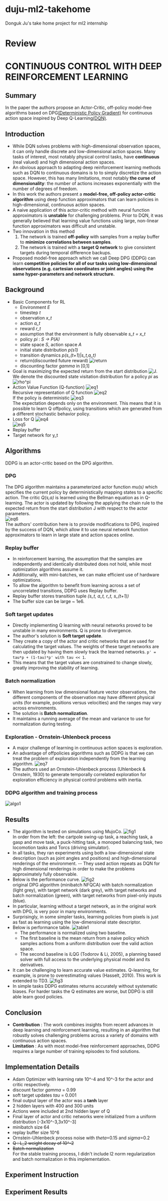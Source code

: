 # duju-ml2-takehome
Donguk Ju's take home project for ml2 internship  


# Review
# CONTINUOUS CONTROL WITH DEEP REINFORCEMENT LEARNING

## Summary
In the paper the authors propose an Actor-Critic, off-policy model-free algorithms based on DPG[(Deterministic Policy Gradient)](http://proceedings.mlr.press/v32/silver14.pdf) for continuous action space inspired by Deep Q-Learning[(DQN)](https://arxiv.org/abs/1312.5602).

## Introduction
- While DQN solves problems with high-dimensional observation spaces, it can only handle discrete and low-dimensional action spaces. Many tasks of interest, most notably physical control tasks, have **continuous** (real valued) and high dimensional action spaces.
- An obvious approach to adapting deep reinforcement learning methods such as DQN to continuous domains is to to simply discretize the action space. However, this has many limitations, most notably **the curse of dimensionality**: the number of actions increases exponentially with the number of degrees of freedom.
- In this work the authors present a **model-free, off-policy actor-critic algorithm** using deep function approximators that can learn policies in high-dimensional, continuous action spaces.
- A naive application of this actor-critic method with neural function approximators is **unstable** for challenging problems. Prior to DQN, it was generally believed that learning value functions using large, non-linear function approximators was difficult and unstable.
- Two innovation in this method
  1. The network is trained **off-policy** with samples from a replay buffer to **minimize correlations between samples**.
  2. The network is trained with a **target Q network** to give consistent targets during temporal difference backups.
- Proposed model-free approach which we call Deep DPG (DDPG) can learn **competitive policies for all of our tasks using low-dimensional observations (e.g. cartesian coordinates or joint angles) using the same hyper-parameters and network structure.**

## Background
- Basic Components for RL
  - Environment _E_
  - timestep _t_
  - observation _x\_t_
  - action _a\_t_
  - reward _r\_t_
  - assumption that the environment is fully observable _s_t = x_t_
  - policy _pi_ : _S -> P(A)_
  - state space _S_, action space _A_
  - initial state distribution _p(s1)_
  - transition dynamics _p(s\_(t+1)|s\_t,a\_t)_
  - return(discounted future reward) ![return]()
  - discounting factor _gamma_ in [0,1]
- Goal is maximizing the expected return from the start distribution ![J](). We denote the discounted state visitation distribution for a policy _pi_ as ![rho^pi]()
- Action Value Function (Q-function) ![eq1]()  
Recursive representation of Q function ![eq2]()  
If the policy is deterministic ![eq3]()  
The expectation depends only on the environment. This means that it is possible to learn Q offpolicy, using transitions which are generated from a different stochastic behavior policy.
- Loss for Q
![eq4]()  
![eq5]()
- Replay buffer
- Target network for y_t

## Algorithms
DDPG is an actor-critic based on the DPG algorithm.  
### DPG
The DPG algorithm maintains a parameterized actor function _mu(s)_ which specifies the current policy by deterministically mapping states to a specific action. The critic _Q(s,a)_ is learned using the Bellman equation as in Q-learning. The actor is updated by following the applying the chain rule to the expected return from the start distribution J with respect to the actor parameters.  
![eq6]()  
The authors' contribution here is to provide modifications to DPG, inspired by the success of DQN, which allow it to use neural network function approximators to learn in large state and action spaces online.  

### Replay buffer
- In reinforcement learning, the assumption that the samples are independently and identically distributed does not hold, while most optimization algorithms assume it.
- Additionally, with mini-batches, we can make efficient use of hardware optimizations.
- To allow the algorithm to benefit from learning across a set of uncorrelated transitions, DDPG uses Replay buffer.
- Replay buffer stores transition tuple _(s\_t, a\_t, r\_t, s\_(t+1))_
- The buffer size can be large ~ 1e6.  


### Soft target updates
- Directly implementing Q learning with neural networks proved to be unstable in many environments. Q is prone to divergence.  
- The author's solution is __Soft target update__.
- They create a copy of the actor and critic networks that are used for calculating the target values. The weights of these target
networks are then updated by having them slowly track the learned networks. `p' = tau*p + (1-tau)*p' with tau << 1`.
- This means that the target values are constrained to change slowly, greatly improving the stability of learning.  

### Batch normalization
- When learning from low dimensional feature vector observations, the different components of the observation may have different physical units (for example, positions versus velocities) and the ranges may vary across environments.
- The solution is __Batch normalization__.
- It maintains a running average of the mean and variance to use for normalization during testing.

### Exploration - Ornstein-Uhlenbeck process
- A major challenge of learning in continuous action spaces is exploration.
- An advantage of offpolicies algorithms such as DDPG is that we can treat the problem of exploration independently from the learning algorithm.
![eq7]()  
- The authors used an Ornstein-Uhlenbeck process (Uhlenbeck & Ornstein, 1930) to generate temporally correlated exploration for exploration efficiency in physical control problems with inertia.

### DDPG algorithm and training process
![algo1]()  

## Results
- The algorithm is tested on simulations using MujoCo.
![fig1]()  
In order from the left: the cartpole swing-up task, a reaching task, a gasp and move task, a puck-hitting task, a monoped balancing task, two locomotion tasks and Torcs (driving simulator).  
- In all tasks, they ran experiments using both a low-dimensional state description (such as joint angles and positions) and high-dimensional renderings of the environment.
  -- They used action repeats as DQN for high dimensional renderings in order to make the problems approximately fully observable.
- Below is the performance curve.
![fig2]()  
original DPG
algorithm (minibatch NFQCA) with batch normalization (light grey), with target network (dark grey), with target networks and batch normalization (green), with target networks from pixel-only inputs (blue).  
- In particular, learning without a target network, as in the original work with DPG, is very poor in many environments.
- Surprisingly, in some simpler tasks, learning policies from pixels is just as fast as learning using the low-dimensional state descriptor.
- Below is performance table.
![table1]()
  - The performance is normalized using two baseline.
  - The first baseline is the mean return from a naive policy which samples actions from a uniform distribution over the valid action space.
  - The second baseline is iLQG (Todorov & Li, 2005), a planning based solver with full access to the underlying physical model and its derivatives.
- It can be challenging to learn accurate value estimates. Q-learning, for example, is prone to overestimating values (Hasselt, 2010). This work is extended to TD3.
![fig3]()
- In simple tasks DDPG estimates returns accurately without systematic biases. For harder tasks the Q estimates are worse, but DDPG is still able learn good policies.



## Conclusion
* __Contribution__ : The work combines insights from recent advances in deep learning and reinforcement learning, resulting in an algorithm that robustly solves challenging problems across a variety of domains with continuous action spaces.
* __Limitation__ : As with most model-free reinforcement approaches, DDPG requires a large number of training episodes to find solutions.

## Implementation Details
- Adam Optimizer with learning rate 10^-4 and 10^-3 for the actor and critic respectively.
- discount factor _gamma_ = 0.99
- soft target updates _tau_ = 0.001
- final output layer of the actor was a **tanh** layer
- 2 hidden layers with 400 and 300 units
- Actions were included at 2nd hidden layer of Q
- Final layer of actor and critic networks were initialized from a uniform distribution [-3x10^-3,3x10^-3]
- minibatch size 64
- replay buffer size 10^6
- Ornstein-Uhlenbeck process noise with _theta_=0.15 and _sigma_=0.2
- ~~Q : L_2 weight decay of 10^-2~~
- ~~Batch normalization~~  
For the stable training process, I didn't include l2 norm regularization and batch normalization in this implementation.

## Experiment Instruction

## Experiment Results
